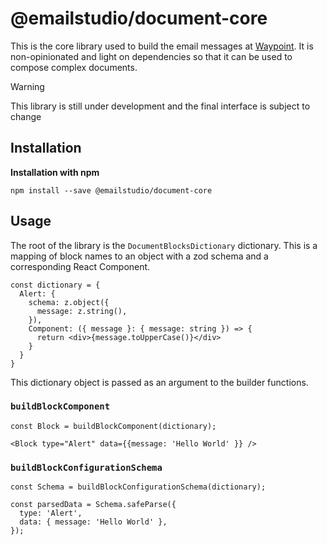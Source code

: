 # @emailstudio/document-core

This is the core library used to build the email messages at [Waypoint](https://www.usewaypoint.com). It is non-opinionated and light on dependencies so that it can be used to compose complex documents.

> [!WARNING]
> This library is still under development and the final interface is subject
> to change

## Installation

**Installation with npm**

```
npm install --save @emailstudio/document-core
```

## Usage

The root of the library is the `DocumentBlocksDictionary` dictionary. This is a mapping of block names to an object with a zod schema and a corresponding React Component.

```
const dictionary = {
  Alert: {
    schema: z.object({
      message: z.string(),
    }),
    Component: ({ message }: { message: string }) => {
      return <div>{message.toUpperCase()}</div>
    }
  }
}
```

This dictionary object is passed as an argument to the builder functions.

### `buildBlockComponent`

```
const Block = buildBlockComponent(dictionary);

<Block type="Alert" data={{message: 'Hello World' }} />
```

### `buildBlockConfigurationSchema`

```
const Schema = buildBlockConfigurationSchema(dictionary);

const parsedData = Schema.safeParse({
  type: 'Alert',
  data: { message: 'Hello World' },
});
```
